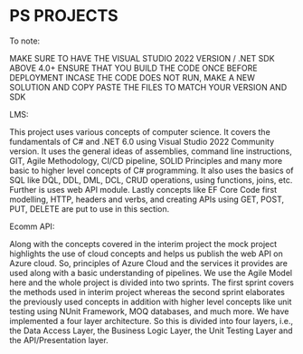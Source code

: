 # PS PROJECTS

To note:

MAKE SURE TO HAVE THE VISUAL STUDIO 2022 VERSION / .NET SDK ABOVE 4.0+
ENSURE THAT YOU BUILD THE CODE ONCE BEFORE DEPLOYMENT
INCASE THE CODE DOES NOT RUN, MAKE A NEW SOLUTION AND COPY PASTE THE FILES TO MATCH YOUR VERSION AND SDK

LMS:

This project uses various concepts of computer science. It covers the fundamentals of C# and .NET 6.0 using Visual Studio 2022 Community version. It uses the general ideas of assemblies, command line instructions, GIT, Agile Methodology, CI/CD pipeline, SOLID Principles and many more basic to higher level concepts of C# programming. It also uses the basics of SQL like DQL, DDL, DML, DCL, CRUD operations, using functions, joins, etc. Further is uses web API module. Lastly concepts like EF Core Code first modelling, HTTP, headers and verbs, and creating APIs using GET, POST, PUT, DELETE are put to use in this section. 

Ecomm API:

Along with the concepts covered in the interim project the mock project highlights the use of cloud concepts and helps us publish the web API on Azure cloud. So, principles of Azure Cloud and the services it provides are used along with a basic understanding of pipelines. We use the Agile Model here and the whole project is divided into two sprints. The first sprint covers the methods used in interim project whereas the second sprint elaborates the previously used concepts in addition with higher level concepts like unit testing using NUnit Framework, MOQ databases, and much more. We have implemented a four layer architecture. So this is divided into four layers, i.e., the Data Access Layer, the Business Logic Layer, the Unit Testing Layer and the API/Presentation layer. 
